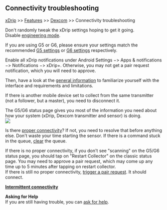## Connectivity troubleshooting
[xDrip](../README.md) >> [Features](Features_page.md) >> [Dexcom](./Dexcom_page.md) >> Connectivity troubleshooting  
  
Don't randomly tweak the xDrip settings hoping to get it going.  
Disable [engineering mode](./Engineering-Mode.md).  

If you are using G5 or G6, please ensure your settings match the recommended [G5 settings](./G5-Recommended-Settings.md) or [G6 settings](./G6-Recommended-Settings.md) respectively.  

Enable all xDrip notifications under Android Settings &#8722;> Apps & notifications &#8722;> Notifications &#8722;> xDrip+.  Otherwise, you may not get a pair request notification, which you will need to approve.  

Then, have a look at the [general information](./Dexcom-Basics.md) to familiarize yourself with the interface and requirements and limitations.  

If there is another mobile device set to collect from the same transmitter (not a follower, but a master), you need to disconnect it.  

The G5/G6 status page gives you most of the information you need about how your system (xDrip, Dexcom transmitter and sensor) is doing.  
![](./system-status-pg.png)  

Is there [proper connectivity](./Proper-connectivity.md)?  If not, you need to resolve that before anything else. 
 Don't waste your time starting the sensor.  If there is a command stuck in the queue, [clear](./Clear-queue.md) the queue.  

If there is no proper connectivity, if you don't see "scanning" on the G5/G6 status page, you should tap on "Restart Collector" on the classic status page.  You may need to approve a pair request, which may come up any time up to 5 minutes after tapping on restart collector.  
If there is still no proper connectivity, [trigger a pair request](./MissedPairRequest.md).  It should connect.  
  
**[Intermittent connectivity](./Intermittent.md)**      

**Asking for Help**  
If you are still having trouble, you can [ask for help](./Contact.md).  
